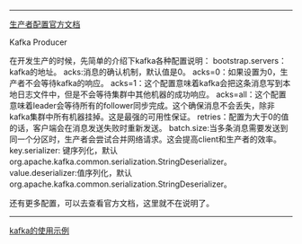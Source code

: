 




---------------------------------------------------------------------------------------------------------------------
[生产者配置官方文档](http://kafka.apache.org/documentation.html#producerconfigs)  



Kafka Producer

在开发生产的时候，先简单的介绍下kafka各种配置说明：
bootstrap.servers： kafka的地址。
acks:消息的确认机制，默认值是0。
acks=0：如果设置为0，生产者不会等待kafka的响应。
acks=1：这个配置意味着kafka会把这条消息写到本地日志文件中，但是不会等待集群中其他机器的成功响应。
acks=all：这个配置意味着leader会等待所有的follower同步完成。这个确保消息不会丢失，除非kafka集群中所有机器挂掉。这是最强的可用性保证。
retries：配置为大于0的值的话，客户端会在消息发送失败时重新发送。
batch.size:当多条消息需要发送到同一个分区时，生产者会尝试合并网络请求。这会提高client和生产者的效率。
key.serializer: 键序列化，默认org.apache.kafka.common.serialization.StringDeserializer。
value.deserializer:值序列化，默认org.apache.kafka.common.serialization.StringDeserializer。

还有更多配置，可以去查看官方文档，这里就不在说明了。





---------------------------------------------------------------------------------------------------------------------


[kafka的使用示例](https://github.com/cocowool/sh-valley/tree/master/java/java-kafka)  







